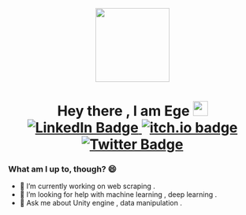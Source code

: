 <div id="header" align="center">
  <img src="https://media.giphy.com/media/lP8xu5t2DLGG045H8F/giphy.gif" width="150"/>
  <h1 align="center">
  Hey there , I am Ege
  <img src="https://media.giphy.com/media/hvRJCLFzcasrR4ia7z/giphy.gif" width="30px"/>
  <div id="badges">
  <a href="https://www.linkedin.com/in/ege-ercan/">
    <img src="https://img.shields.io/badge/LinkedIn-blue?style=for-the-badge&logo=linkedin&logoColor=white" alt="LinkedIn Badge"/>
  </a>
  <a href="https://egeercan.itch.io/">
    <img src="https://img.shields.io/static/v1?label=egeercan&message=itch.io&color=red&style=for-the-badge&logo=itchdotio" alt="itch.io badge"/>
  </a>
  <a href="https://twitter.com/EgedotErcan">
    <img src="https://img.shields.io/badge/Twitter-blue?style=for-the-badge&logo=twitter&logoColor=white" alt="Twitter Badge"/>
  </a>
</div>
</h1>
</div>



### What am I up to, though? 😄
-  🔭 I’m currently working on web scraping .
-  🤔 I’m looking for help with machine learning , deep learning .
-  💬 Ask me about Unity engine , data manipulation . 


<!--
**EgedotErcan/EgedotErcan** is a ✨ _special_ ✨ repository because its `README.md` (this file) appears on your GitHub profile.

Here are some ideas to get you started:

-  ...
- 🌱 I’m currently learning ...
- 👯 I’m looking to collaborate on ...

- 💬 Ask me about ...
-  ...
- 😄 Pronouns: ...
- ⚡ Fun fact: ...
-->
